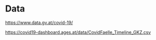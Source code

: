 
# Data
https://www.data.gv.at/covid-19/

https://covid19-dashboard.ages.at/data/CovidFaelle_Timeline_GKZ.csv

